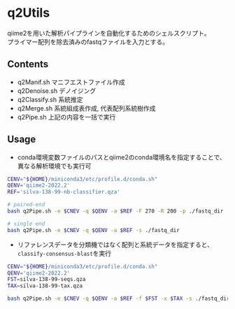 # q2Utils
qiime2を用いた解析パイプラインを自動化するためのシェルスクリプト。  
プライマー配列を除去済みのfastqファイルを入力とする。

## Contents
- q2Manif.sh マニフエストファイル作成
- q2Denoise.sh デノイジング 
- q2Classify.sh 系統推定 
- q2Merge.sh 系統組成表作成, 代表配列系統樹作成 
- q2Pipe.sh  上記の内容を一括で実行

## Usage
- conda環境変数ファイルのパスとqiime2のconda環境名を指定することで、異なる解析環境でも実行可

```sh
CENV="${HOME}/miniconda3/etc/profile.d/conda.sh"
QENV='qiime2-2022.2'
REF='silva-138-99-nb-classifier.qza'

# paired-end
bash q2Pipe.sh -e $CNEV -q $QENV -a $REF -F 270 -R 200 -p ./fastq_dir

# single end
bash q2Pipe.sh -e $CNEV -q $QENV -a $REF -s ./fastq_dir

```

- リファレンスデータを分類機ではなく配列と系統データを指定すると、`classify-consensus-blast`を実行  

```sh
CENV="${HOME}/miniconda3/etc/profile.d/conda.sh"
QENV='qiime2-2022.2'
FST=silva-138-99-seqs.qza 
TAX=silva-138-99-tax.qza

bash q2Pipe.sh -e $CNEV -q $QENV -a $REF -f $FST -x $TAX -s ./fastq_dir

```
